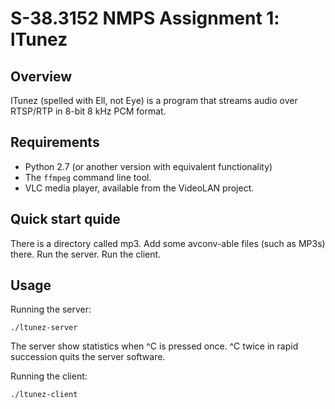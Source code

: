 S-38.3152 NMPS Assignment 1: lTunez
===================================

Overview
--------

ITunez (spelled with Ell, not Eye) is a program that streams audio over RTSP/RTP in 8-bit 8 kHz PCM format.

Requirements
------------

* Python 2.7 (or another version with equivalent functionality)
* The `ffmpeg` command line tool.
* VLC media player, available from the VideoLAN project.

Quick start quide
-----------------

There is a directory called mp3. Add some avconv-able files (such as MP3s) there.
Run the server. Run the client.

Usage
-----

Running the server:

    ./ltunez-server

The server show statistics when ^C is pressed once. ^C twice in rapid succession quits the server software.

Running the client:

    ./ltunez-client
